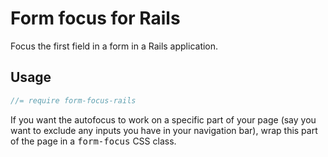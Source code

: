 # Form focus for Rails

Focus the first field in a form in a Rails application.

## Usage

```javascript
//= require form-focus-rails
```

If you want the autofocus to work on a specific part of your page (say you want to exclude any inputs you have in your navigation bar), wrap this part of the page in a <tt>form-focus</tt> CSS class.